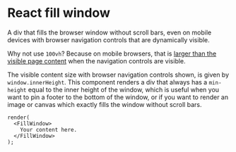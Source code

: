 # React fill window

A div that fills the browser window without scroll bars, even on mobile devices with browser navigation controls that are dynamically visible.

Why not use `100vh`? Because on mobile browsers, that is [larger than the visible page content](https://stackoverflow.com/questions/37112218/css3-100vh-not-constant-in-mobile-browser) when the navigation controls are visible.

The visible content size with browser navigation controls shown, is given by `window.innerHeight`. This component renders a div that always has a `min-height` equal to the inner height of the window, which is useful when you want to pin a footer to the bottom of the window, or if you want to render an image or canvas which exactly fills the window without scroll bars.

```tsx
render(
  <FillWindow>
    Your content here.
  </FillWindow>
);
```
